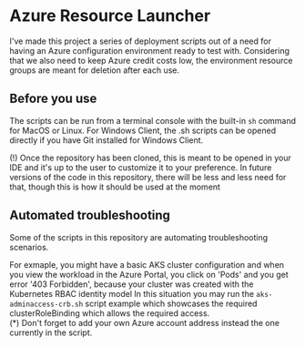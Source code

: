 # Azure Resource Launcher
I've made this project a series of deployment scripts out of a need for having an Azure configuration environment ready to test with.
Considering that we also need to keep Azure credit costs low, the environment resource groups are meant for deletion after each use.

## Before you use
The scripts can be run from a terminal console with the built-in `sh` command for MacOS or Linux.
For Windows Client, the .sh scripts can be opened directly if you have Git installed for Windows Client.

(!) Once the repository has been cloned, this is meant to be opened in your IDE and it's up to the user to customize it to your preference. In future versions of the code in this repository, there will be less and less need for that, though this is how it should be used at the moment

## Automated troubleshooting
Some of the scripts in this repository are automating troubleshooting scenarios.

For exmaple, you might have a basic AKS cluster configuration and when you view the workload in the Azure Portal, you click on 'Pods' and you get error '403 Forbidden', because your cluster was created with the Kubernetes RBAC identity model 
In this situation you may run the `aks-adminaccess-crb.sh` script example which showcases the required clusterRoleBinding which allows the required access. \
(*) Don't forget to add your own Azure account address instead the one currently in the script.
